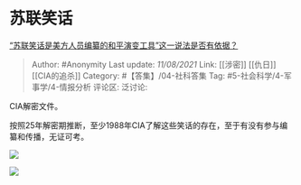 # 苏联笑话
[“苏联笑话是美方人员编纂的和平演变工具”这一说法是否有依据？](https://www.zhihu.com/question/478650686/answer/2053518621)

> Author: #Anonymity
> Last update: *11/08/2021*
> Link: [[涉密]] [[仇日]] [[CIA的追杀]]
> Category: #【答集】/04-社科答集
> Tag: #5-社会科学/4-军事学/4-情报分析
> 评论区:
> 泛讨论:

CIA解密文件。

按照25年解密期推断，至少1988年CIA了解这些笑话的存在，至于有没有参与编纂和传播，无证可考。

![](https://pic2.zhimg.com/50/v2-967d3b8b7cedb2a4b30a85151da24d38_720w.jpg?source=1940ef5c)

![](https://pic2.zhimg.com/50/v2-304a7a239b7b4ebcdfd7352cb8387d5c_720w.jpg?source=1940ef5c)
